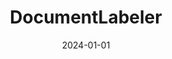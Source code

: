 ---
title: "DocumentLabeler"
excerpt: "Semi-automatic annotation tool for engineering system design documents"
poster: "/images/documentlabeler_manual_multi_label.gif"
advisor: ""
video: ""
video_show: false
slides: ""
slide_show: false
publication: "2024-ACM-CatalogBank"
github: "https://github.com/bankh/DocumentLabeler"
scholarurl: 'https://scholar.google.com/citations?view_op=view_citation&hl=en&user=vU6oBhwAAAAJ&citation_for_view=vU6oBhwAAAAJ:3s1wT3WcHBgC'
selected: true
collection: portfolio
date: 2024-01-01
keyword: "Artificial Intelligence and Generative Design"
---
